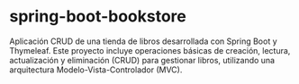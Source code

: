 # spring-boot-bookstore
Aplicación CRUD de una tienda de libros desarrollada con Spring Boot y Thymeleaf. Este proyecto incluye operaciones básicas de creación, lectura, actualización y eliminación (CRUD) para gestionar libros, utilizando una arquitectura Modelo-Vista-Controlador (MVC). 
